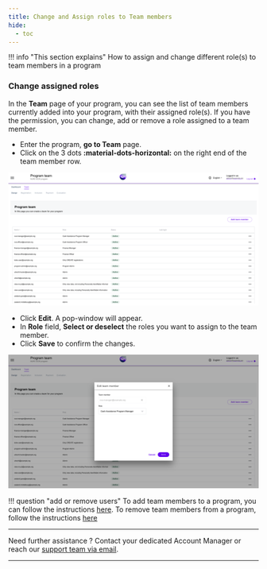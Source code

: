 ```yaml
---
title: Change and Assign roles to Team members
hide:
  - toc
---
```


!!! info "This section explains"
    How to assign and change different role(s) to team members in a program

### **Change assigned roles**

In the **Team** page of your program, you can see the list of team members currently added into your program, with their assigned role(s). If you have the permission, you can change, add or remove a role assigned to a team member.

- Enter the program, **go to Team** page.
- Click on the 3 dots **:material-dots-horizontal:**  on the right end of the team member row.

![Program Team](https://raw.githubusercontent.com/global-121/121-platform/main/e2e/tests/__screenshots__/UserManualScreenshots/userManualScreenshots.spec.ts/ProgramTeam.png)


- Click **Edit**. A pop-window will appear. 
- In **Role** field, **Select or deselect** the roles you want to assign to the team member.
- Click **Save** to confirm the changes.

![Program Team](https://raw.githubusercontent.com/global-121/121-platform/main/e2e/tests/__screenshots__/UserManualScreenshots/userManualScreenshots.spec.ts/ChangeRoleTeam.png)

!!! question "add or remove users"
    To add team members to a program, you can follow the instructions [here](../team/add-team-members.md). To remove team members from a program, follow the instructions [here](../team/remove-team-members-program.md)

___
Need further assistance ? Contact your dedicated Account Manager or reach our <a href="mailto:support@121.global">support team via email</a>.
___
